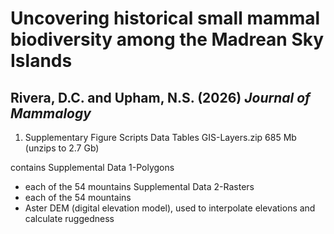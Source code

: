 # Uncovering historical small mammal biodiversity among the Madrean Sky Islands
## Rivera, D.C. and Upham, N.S. (2026) _Journal of Mammalogy_

1. Supplementary
Figure Scripts
Data Tables
GIS-Layers.zip 685 Mb (unzips to 2.7 Gb)

contains
Supplemental Data 1-Polygons
- each of the 54 mountains
Supplemental Data 2-Rasters
- each of the 54 mountains
- Aster DEM (digital elevation model), used to interpolate elevations and calculate ruggedness

